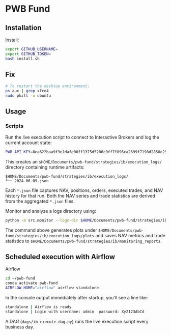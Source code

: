 # PWB Fund

## Installation

Install:

```bash
export GITHUB_USERNAME=
export GITHUB_TOKEN=
bash install.sh
```

## Fix

```bash
# To restart the desktop environment:
ps aux | grep xfce4
sudo pkill -u ubuntu
```

## Usage

### Scripts

Run the live execution script to connect to Interactive Brokers and log the current account state:

```bash
PWB_API_KEY=8ea622baa9f3e1dafe00ff1375d5206c9ff7f896ca2699f7198d2850e25846c2  python -m src.execute
```

This creates an `$HOME/Documents/pwb-fund/strategies/ib/execution_logs/` directory
containing runtime artifacts:

```
$HOME/Documents/pwb-fund/strategies/ib/execution_logs/
└── 2024-06-09.json
```

Each `*.json` file captures NAV, positions, orders, executed trades, and NAV history for that run. Both the NAV series and trade statistics are derived from the aggregated `*.json` files.

Monitor and analyze a logs directory using:

```bash
python -m src.monitor --logs-dir $HOME/Documents/pwb-fund/strategies/ib/execution_logs
```

The command above generates plots under
`$HOME/Documents/pwb-fund/strategies/ib/execution_logs/plots` and saves NAV
metrics and trade statistics to
`$HOME/Documents/pwb-fund/strategies/ib/monitoring_reports`.

## Scheduled execution with Airflow

Airflow

```bash
cd ~/pwb-fund
conda activate pwb-fund
AIRFLOW_HOME="airflow" airflow standalone
```

In the console output immediately after startup, you’ll see a line like:

```bash
standalone | Airflow is ready
standalone | Login with username: admin  password: XyZ123AbCd
```

A DAG (`dags/ib_execute_dag.py`) runs the live execution script every business day.


